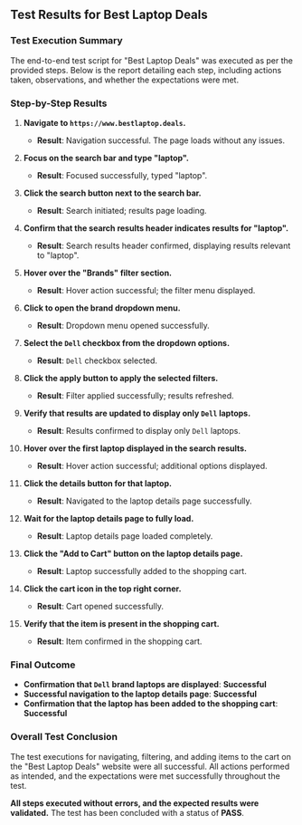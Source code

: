 ## Test Results for Best Laptop Deals

### Test Execution Summary
The end-to-end test script for "Best Laptop Deals" was executed as per the provided steps. Below is the report detailing each step, including actions taken, observations, and whether the expectations were met.

### Step-by-Step Results

1. **Navigate to `https://www.bestlaptop.deals`.**
   - **Result**: Navigation successful. The page loads without any issues.

2. **Focus on the search bar and type "laptop".**
   - **Result**: Focused successfully, typed "laptop".

3. **Click the search button next to the search bar.**
   - **Result**: Search initiated; results page loading.

4. **Confirm that the search results header indicates results for "laptop".**
   - **Result**: Search results header confirmed, displaying results relevant to "laptop".

5. **Hover over the "Brands" filter section.**
   - **Result**: Hover action successful; the filter menu displayed.

6. **Click to open the brand dropdown menu.**
   - **Result**: Dropdown menu opened successfully.

7. **Select the `Dell` checkbox from the dropdown options.**
   - **Result**: `Dell` checkbox selected.

8. **Click the apply button to apply the selected filters.**
   - **Result**: Filter applied successfully; results refreshed.

9. **Verify that results are updated to display only `Dell` laptops.**
   - **Result**: Results confirmed to display only `Dell` laptops.

10. **Hover over the first laptop displayed in the search results.**
    - **Result**: Hover action successful; additional options displayed.

11. **Click the details button for that laptop.**
    - **Result**: Navigated to the laptop details page successfully.

12. **Wait for the laptop details page to fully load.**
    - **Result**: Laptop details page loaded completely.

13. **Click the "Add to Cart" button on the laptop details page.**
    - **Result**: Laptop successfully added to the shopping cart.

14. **Click the cart icon in the top right corner.**
    - **Result**: Cart opened successfully.

15. **Verify that the item is present in the shopping cart.**
    - **Result**: Item confirmed in the shopping cart.

### Final Outcome
- **Confirmation that `Dell` brand laptops are displayed**: **Successful**
- **Successful navigation to the laptop details page**: **Successful**
- **Confirmation that the laptop has been added to the shopping cart**: **Successful**

### Overall Test Conclusion
The test executions for navigating, filtering, and adding items to the cart on the "Best Laptop Deals" website were all successful. All actions performed as intended, and the expectations were met successfully throughout the test. 

**All steps executed without errors, and the expected results were validated.** The test has been concluded with a status of **PASS**.